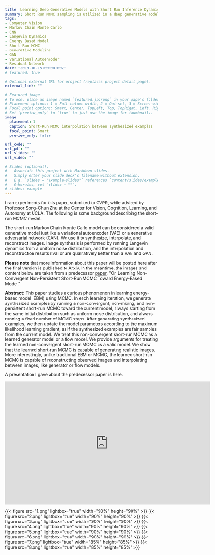 ```yaml
---
title: Learning Deep Generative Models with Short Run Inference Dynamics
summary: Short Run MCMC sampling is utilized in a deep generative model with multiple layers of latent variables
tags:
- Computer Vision
- Markov Chain Monte Carlo
- CNN
- Langevin Dynamics
- Energy Based Model
- Short-Run MCMC
- Generative Modeling
- GAN
- Variational Autoencoder
- Residual Network
date: "2019-10-15T00:00:00Z"
# featured: true

# Optional external URL for project (replaces project detail page).
external_link: ""

# Featured image
# To use, place an image named `featured.jpg/png` in your page's folder.
# Placement options: 1 = Full column width, 2 = Out-set, 3 = Screen-width
# Focal point options: Smart, Center, TopLeft, Top, TopRight, Left, Right, BottomLeft, Bottom, BottomRight
# Set `preview_only` to `true` to just use the image for thumbnails.
image:
  placement: 1
  caption: Short-Run MCMC interpolation between synthesized examples
  focal_point: Smart
  preview_only: false

url_code: ""
url_pdf: ""
url_slides: ""
url_video: ""

# Slides (optional).
#   Associate this project with Markdown slides.
#   Simply enter your slide deck's filename without extension.
#   E.g. `slides = "example-slides"` references `content/slides/example-slides.md`.
#   Otherwise, set `slides = ""`.
# slides: example
---
```

I ran experiments for this paper, submitted to CVPR, while advised by Professor Song-Chun Zhu at the Center for Vision, Cognition, Learning, and Autonomy at UCLA. The following is some background  describing the short-run MCMC model.

The short-run Markov Chain Monte Carlo model can be considered a valid generative model just like
a variational autoencoder (VAE) or a generative adversarial network (GAN). We use it to synthesize, interpolate, and reconstruct
images. Image synthesis is performed by running Langevin dynamics from a uniform noise distribution, and the interpolation
and reconstruction results rival or are qualitatively better than a VAE and GAN.

**Please note** that more information about this paper will be posted here after the final version is published to Arxiv. In the meantime, the images and content below are taken from a predecessor [paper](https://www.arxiv.org/abs/1904.09770), "On Learning Non-Convergent Non-Persistent Short-Run MCMC Toward Energy-Based Model."

**Abstract**: This paper studies a curious phenomenon in learning energy-based model (EBM)
using MCMC. In each learning iteration, we generate synthesized examples by
running a non-convergent, non-mixing, and non-persistent short-run MCMC toward
the current model, always starting from the same initial distribution such as uniform
noise distribution, and always running a fixed number of MCMC steps. After
generating synthesized examples, we then update the model parameters according
to the maximum likelihood learning gradient, as if the synthesized examples are fair
samples from the current model. We treat this non-convergent short-run MCMC
as a learned generator model or a flow model. We provide arguments for treating
the learned non-convergent short-run MCMC as a valid model. We show that
the learned short-run MCMC is capable of generating realistic images. More
interestingly, unlike traditional EBM or MCMC, the learned short-run MCMC is
capable of reconstructing observed images and interpolating between images,
like generator or flow models.

A presentation I gave about the predecessor paper is here.

<iframe src="https://docs.google.com/presentation/d/e/2PACX-1vTwqWIG_fIb6ZLkgt-gvPCFICmBBC5C4qUC9qRLHeVKR9qdaye4w-sbobeTfbQFK6r2Vrdg5m9W2-q8/embed?start=true&loop=false&delayms=5000" frameborder="0" width="675" height="405" allowfullscreen="true" mozallowfullscreen="true" webkitallowfullscreen="true"></iframe>

{{< figure src="1.png" lightbox="true" width="90%" height="90%" >}}
{{< figure src="2.png" lightbox="true" width="90%" height="90%" >}}
{{< figure src="3.png" lightbox="true" width="90%" height="90%" >}}
{{< figure src="4.png" lightbox="true" width="90%" height="90%" >}}
{{< figure src="5.png" lightbox="true" width="90%" height="90%" >}}
{{< figure src="6.png" lightbox="true" width="90%" height="90%" >}}
{{< figure src="7.png" lightbox="true" width="85%" height="85%" >}}
{{< figure src="8.png" lightbox="true" width="85%" height="85%" >}}
